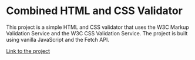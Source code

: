 # Combined HTML and CSS Validator
This project is a simple HTML and CSS validator that uses the W3C Markup Validation Service and the W3C CSS Validation Service. The project is built using vanilla JavaScript and the Fetch API.

[Link to the project](https://juan-zv.github.io/combined-validator-vanillajs/) 